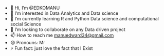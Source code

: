 - 👋 Hi, I’m @EDKOMANU
- 👀 I’m interested in Data Analytics and Data science
- 🌱 I’m currently learning R and Python Data science and computational social Science
- 💞️ I’m looking to collaborate on any Data driven project
- 📫 How to reach me manuedward34@gmail.com
- 😄 Pronouns: Mr
- ⚡ Fun fact: just love the fact that I Exist 

<!---
EDKOMANU/EDKOMANU is a ✨ special ✨ repository because its `README.md` (this file) appears on your GitHub profile.
You can click the Preview link to take a look at your changes.
--->
